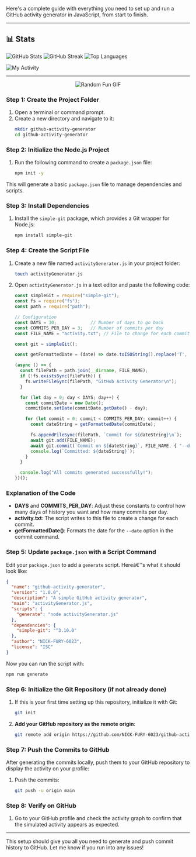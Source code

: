 Here's a complete guide with everything you need to set up and run a GitHub activity generator in JavaScript, from start to finish.

---
<!-- Stats -->
  <section>
    <h2>📊 Stats</h2>
    <img src="https://github-readme-stats.vercel.app/api?username=nick-fury-6023&show_icons=true&theme=radical" alt="GitHub Stats">
    <img src="https://github-readme-streak-stats.herokuapp.com?user=nick-fury-6023&theme=radical" alt="GitHub Streak">
    <img src="https://github-readme-stats.vercel.app/api/top-langs/?username=nick-fury-6023&layout=compact&theme=radical" alt="Top Languages">
  </section>
  
![My Activity](https://github-readme-activity-graph.vercel.app/graph?username=NICK-FURY-6023&bg_color=21232...)

----
<p align="center">
  <img src="https://media.giphy.com/media/13HgwGsXF0aiGY/giphy.gif" alt="Random Fun GIF">
</p>


### Step 1: Create the Project Folder

1. Open a terminal or command prompt.
2. Create a new directory and navigate to it:
   ```bash
   mkdir github-activity-generator
   cd github-activity-generator
   ```

### Step 2: Initialize the Node.js Project

1. Run the following command to create a `package.json` file:
   ```bash
   npm init -y
   ```

This will generate a basic `package.json` file to manage dependencies and scripts.

### Step 3: Install Dependencies

1. Install the `simple-git` package, which provides a Git wrapper for Node.js:
   ```bash
   npm install simple-git
   ```

### Step 4: Create the Script File

1. Create a new file named `activityGenerator.js` in your project folder:
   ```bash
   touch activityGenerator.js
   ```

2. Open `activityGenerator.js` in a text editor and paste the following code:

   ```javascript
   const simpleGit = require("simple-git");
   const fs = require("fs");
   const path = require("path");

   // Configuration
   const DAYS = 30;             // Number of days to go back
   const COMMITS_PER_DAY = 3;   // Number of commits per day
   const FILE_NAME = "activity.txt"; // File to change for each commit

   const git = simpleGit();

   const getFormattedDate = (date) => date.toISOString().replace('T', ' ').substring(0, 19);

   (async () => {
     const filePath = path.join(__dirname, FILE_NAME);
     if (!fs.existsSync(filePath)) {
       fs.writeFileSync(filePath, "GitHub Activity Generator\n");
     }

     for (let day = 0; day < DAYS; day++) {
       const commitDate = new Date();
       commitDate.setDate(commitDate.getDate() - day);

       for (let commit = 0; commit < COMMITS_PER_DAY; commit++) {
         const dateString = getFormattedDate(commitDate);

         fs.appendFileSync(filePath, `Commit for ${dateString}\n`);
         await git.add(FILE_NAME);
         await git.commit(`Commit on ${dateString}`, FILE_NAME, { "--date": dateString });
         console.log(`Committed: ${dateString}`);
       }
     }

     console.log("All commits generated successfully!");
   })();
   ```

### Explanation of the Code
- **DAYS** and **COMMITS_PER_DAY**: Adjust these constants to control how many days of history you want and how many commits per day.
- **activity.txt**: The script writes to this file to create a change for each commit.
- **getFormattedDate()**: Formats the date for the `--date` option in the commit command.

### Step 5: Update `package.json` with a Script Command

Edit your `package.json` to add a `generate` script. Hereâ€™s what it should look like:

```json
{
  "name": "github-activity-generator",
  "version": "1.0.0",
  "description": "A simple GitHub activity generator",
  "main": "activityGenerator.js",
  "scripts": {
    "generate": "node activityGenerator.js"
  },
  "dependencies": {
    "simple-git": "^3.10.0"
  },
  "author": "NICK-FURY-6023",
  "license": "ISC"
}
```

Now you can run the script with:
```bash
npm run generate
```

### Step 6: Initialize the Git Repository (if not already done)

1. If this is your first time setting up this repository, initialize it with Git:
   ```bash
   git init
   ```

2. **Add your GitHub repository as the remote origin**:
   ```bash
   git remote add origin https://github.com/NICK-FURY-6023/github-activity-generator.git
   ```

### Step 7: Push the Commits to GitHub

After generating the commits locally, push them to your GitHub repository to display the activity on your profile:

1. Push the commits:
   ```bash
   git push -u origin main
   ```

### Step 8: Verify on GitHub

1. Go to your GitHub profile and check the activity graph to confirm that the simulated activity appears as expected.

---

This setup should give you all you need to generate and push commit history to GitHub. Let me know if you run into any issues!
